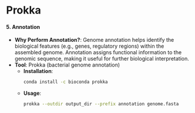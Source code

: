 # Prokka

#### 5. Annotation
- **Why Perform Annotation?**: Genome annotation helps identify the biological features (e.g., genes, regulatory regions) within the assembled genome. Annotation assigns functional information to the genomic sequence, making it useful for further biological interpretation.
- **Tool**: Prokka (bacterial genome annotation)
  - **Installation**:
    ```bash
    conda install -c bioconda prokka
    ```
  - **Usage**:
    ```bash
    prokka --outdir output_dir --prefix annotation genome.fasta
    ```
